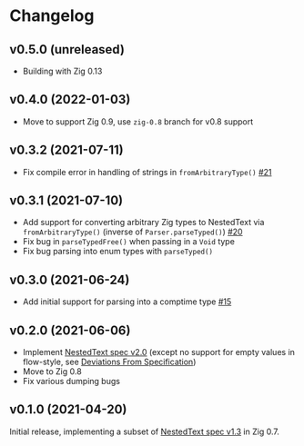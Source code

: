 # Changelog


## v0.5.0 (unreleased)

- Building with Zig 0.13


## v0.4.0 (2022-01-03)

- Move to support Zig 0.9, use `zig-0.8` branch for v0.8 support


## v0.3.2 (2021-07-11)

- Fix compile error in handling of strings in `fromArbitraryType()` [#21](https://github.com/LewisGaul/zig-nestedtext/pull/21)


## v0.3.1 (2021-07-10)

- Add support for converting arbitrary Zig types to NestedText via `fromArbitraryType()` (inverse of `Parser.parseTyped()`) [#20](https://github.com/LewisGaul/zig-nestedtext/pull/20)
- Fix bug in `parseTypedFree()` when passing in a `Void` type
- Fix bug parsing into enum types with `parseTyped()`


## v0.3.0 (2021-06-24)

- Add initial support for parsing into a comptime type [#15](https://github.com/LewisGaul/zig-nestedtext/pull/15)


## v0.2.0 (2021-06-06)

- Implement [NestedText spec v2.0](https://nestedtext.org/en/v2.0/) (except no support for empty values in flow-style, see [Deviations From Specification](https://github.com/LewisGaul/zig-nestedtext/blob/v0.2.0/README.md#deviations-from-specification))
- Move to Zig 0.8
- Fix various dumping bugs


## v0.1.0 (2021-04-20)

Initial release, implementing a subset of [NestedText spec v1.3](https://nestedtext.org/en/v1.3/) in Zig 0.7.
